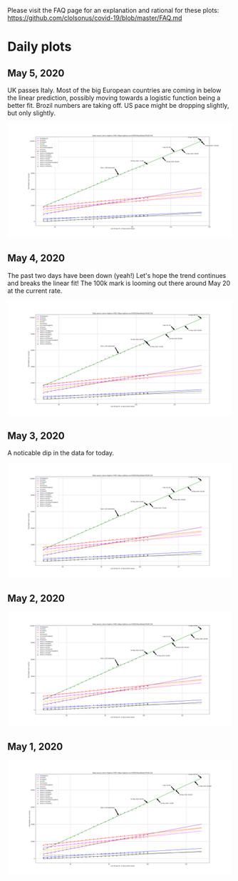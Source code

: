 Please visit the FAQ page for an explanation and rational for these
plots: https://github.com/clolsonus/covid-19/blob/master/FAQ.md

# Daily plots

## May 5, 2020

UK passes Italy.  Most of the big European countries are coming in
below the linear prediction, possibly moving towards a logistic
function being a better fit.  Brozil numbers are taking off.  US pace
might be dropping slightly, but only slightly.

![map](figures/20200505.png?raw=true "5 May, 2020")

## May 4, 2020

The past two days have been down (yeah!)  Let's hope the trend
continues and breaks the linear fit!  The 100k mark is looming out
there around May 20 at the current rate.

![map](figures/20200504.png?raw=true "4 May, 2020")

## May 3, 2020

A noticable dip in the data for today.

![map](figures/20200503.png?raw=true "3 May, 2020")

## May 2, 2020

![map](figures/20200502.png?raw=true "2 May, 2020")

## May 1, 2020

![map](figures/20200501.png?raw=true "1 May, 2020")
